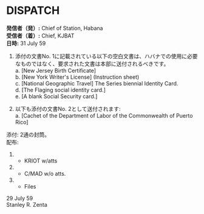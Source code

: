 # DISPATCH

**発信者（発）:** Chief of Station, Habana  
**受信者（着）:** Chief, KJBAT  
**日時:** 31 July 59  

1. 添付の文書No. 1に記載されている以下の空白文書は、ハバナでの使用に必要なものではなく、要求された文書は本部に送付されるべきです。  
   a. [New Jersey Birth Certificate]  
   b. [New York Writer's License] (Instruction sheet)  
   c. [National Geographic Travel] The Series biennial Identity Card.  
   d. [The Flaging social identity card.]  
   e. [A blank Social Security card.]  

2. 以下も添付の文書No. 2として送付されます:  
   a. [Cachet of the Department of Labor of the Commonwealth of Puerto Rico]  

添付: 2通の封筒。  
配布:  
1) - KRIOT w/atts  
2) - C/MAD w/o atts.  
3) - Files  

29 July 59  
Stanley R. Zenta